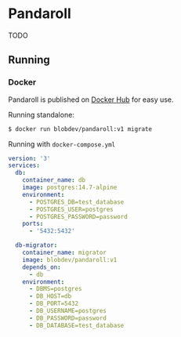 # Pandaroll

TODO

## Running

### Docker

Pandaroll is published on [Docker Hub](https://hub.docker.com/r/blobdev/pandaroll) for easy use.

Running standalone:

```bash
$ docker run blobdev/pandaroll:v1 migrate
```

Running with `docker-compose.yml`

```yml
version: '3'
services:
  db:
    container_name: db
    image: postgres:14.7-alpine
    environment:
      - POSTGRES_DB=test_database
      - POSTGRES_USER=postgres
      - POSTGRES_PASSWORD=password
    ports:
      - '5432:5432'

  db-migrator:
    container_name: migrator
    image: blobdev/pandaroll:v1
    depends_on:
      - db
    environment:
      - DBMS=postgres
      - DB_HOST=db
      - DB_PORT=5432
      - DB_USERNAME=postgres
      - DB_PASSWORD=password
      - DB_DATABASE=test_database
```